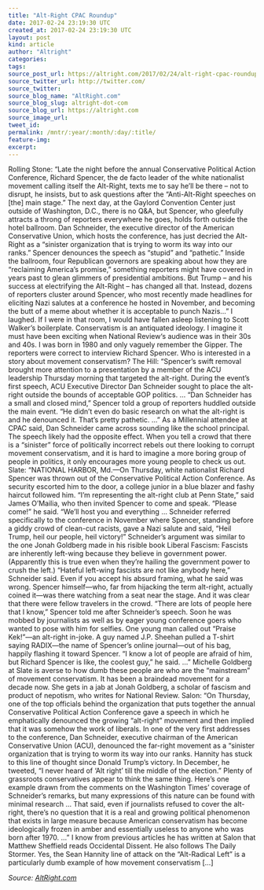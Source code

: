 ```yaml
---
title: "Alt-Right CPAC Roundup"
date: 2017-02-24 23:19:30 UTC
created_at: 2017-02-24 23:19:30 UTC
layout: post
kind: article
author: "Altright"
categories: 
tags: 
source_post_url: https://altright.com/2017/02/24/alt-right-cpac-roundup/
source_twitter_url: http://twitter.com/
source_twitter: 
source_blog_name: "AltRight.com"
source_blog_slug: altright-dot-com
source_blog_url: https://altright.com
source_image_url: 
tweet_id:
permalink: /mntr/:year/:month/:day/:title/
feature-img: 
excerpt:
---
```

Rolling Stone: “Late the night before the annual Conservative Political Action Conference, Richard Spencer, the de facto leader of the white nationalist movement calling itself the Alt-Right, texts me to say he’ll be there – not to disrupt, he insists, but to ask questions after the “Anti-Alt-Right speeches on [the] main stage.” The next day, at the Gaylord Convention Center just outside of Washington, D.C., there is no Q&amp;A, but Spencer, who gleefully attracts a throng of reporters everywhere he goes, holds forth outside the hotel ballroom. Dan Schneider, the executive director of the American Conservative Union, which hosts the conference, has just decried the Alt-Right as a “sinister organization that is trying to worm its way into our ranks.” Spencer denounces the speech as “stupid” and “pathetic.” Inside the ballroom, four Republican governors are speaking about how they are “reclaiming America’s promise,” something reporters might have covered in years past to glean glimmers of presidential ambitions. But Trump – and his success at electrifying the Alt-Right – has changed all that. Instead, dozens of reporters cluster around Spencer, who most recently made headlines for eliciting Nazi salutes at a conference he hosted in November, and becoming the butt of a meme about whether it is acceptable to punch Nazis…” I laughed. If I were in that room, I would have fallen asleep listening to Scott Walker’s boilerplate. Conservatism is an antiquated ideology. I imagine it must have been exciting when National Review‘s audience was in their 30s and 40s. I was born in 1980 and only vaguely remember the Gipper. The reporters were correct to interview Richard Spencer. Who is interested in a story about movement conservatism? The Hill: “Spencer’s swift removal brought more attention to a presentation by a member of the ACU leadership Thursday morning that targeted the alt-right. During the event’s first speech, ACU Executive Director Dan Schneider sought to place the alt-right outside the bounds of acceptable GOP politics. … “Dan Schneider has a small and closed mind,” Spencer told a group of reporters huddled outside the main event. “He didn’t even do basic research on what the alt-right is and he denounced it. That’s pretty pathetic. …” As a Millennial attendee at CPAC said, Dan Schneider came across sounding like the school principal. The speech likely had the opposite effect. When you tell a crowd that there is a “sinister” force of politically incorrect rebels out there looking to corrupt movement conservatism, and it is hard to imagine a more boring group of people in politics, it only encourages more young people to check us out. Slate: “NATIONAL HARBOR, Md.—On Thursday, white nationalist Richard Spencer was thrown out of the Conservative Political Action Conference. As security escorted him to the door, a college junior in a blue blazer and fashy haircut followed him. “I’m representing the alt-right club at Penn State,” said James O’Mailia, who then invited Spencer to come and speak. “Please come!” he said. “We’ll host you and everything … Schneider referred specifically to the conference in November where Spencer, standing before a giddy crowd of clean-cut racists, gave a Nazi salute and said, “Heil Trump, heil our people, heil victory!” Schneider’s argument was similar to the one Jonah Goldberg made in his risible book Liberal Fascism: Fascists are inherently left-wing because they believe in government power. (Apparently this is true even when they’re hailing the government power to crush the left.) “Hateful left-wing fascists are not like anybody here,” Schneider said. Even if you accept his absurd framing, what he said was wrong. Spencer himself—who, far from hijacking the term alt-right, actually coined it—was there watching from a seat near the stage. And it was clear that there were fellow travelers in the crowd. “There are lots of people here that I know,” Spencer told me after Schneider’s speech. Soon he was mobbed by journalists as well as by eager young conference goers who wanted to pose with him for selfies. One young man called out “Praise Kek!”—an alt-right in-joke. A guy named J.P. Sheehan pulled a T-shirt saying RADIX—the name of Spencer’s online journal—out of his bag, happily flashing it toward Spencer. “I know a lot of people are afraid of him, but Richard Spencer is like, the coolest guy,” he said. …” Michelle Goldberg at Slate is averse to how dumb these people are who are the “mainstream” of movement conservatism. It has been a braindead movement for a decade now. She gets in a jab at Jonah Goldberg, a scholar of fascism and product of nepotism, who writes for National Review. Salon: “On Thursday, one of the top officials behind the organization that puts together the annual Conservative Political Action Conference gave a speech in which he emphatically denounced the growing “alt-right” movement and then implied that it was somehow the work of liberals. In one of the very first addresses to the conference, Dan Schneider, executive chairman of the American Conservative Union (ACU), denounced the far-right movement as a “sinister organization that is trying to worm its way into our ranks. Hannity has stuck to this line of thought since Donald Trump’s victory. In December, he tweeted, “I never heard of ‘Alt right’ till the middle of the election.” Plenty of grassroots conservatives appear to think the same thing. Here’s one example drawn from the comments on the Washington Times’ coverage of Schneider’s remarks, but many expressions of this nature can be found with minimal research … That said, even if journalists refused to cover the alt-right, there’s no question that it is a real and growing political phenomenon that exists in large measure because American conservatism has become ideologically frozen in amber and essentially useless to anyone who was born after 1970. …” I know from previous articles he has written at Salon that Matthew Sheffield reads Occidental Dissent. He also follows The Daily Stormer. Yes, the Sean Hannity line of attack on the “Alt-Radical Left” is a particularly dumb example of how movement conservatism […]<div class="">
    <i>Source: <a href="https://altright.com">AltRight.com</a></i>
</div>
